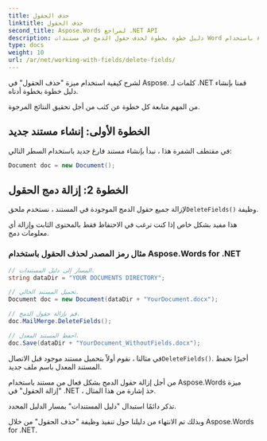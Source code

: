 ```yaml
---
title: حذف الحقول
linktitle: حذف الحقول
second_title: Aspose.Words لمراجع .NET API
description: دليل خطوة بخطوة لحذف حقول الدمج في مستندات Word باستخدام Aspose.Words for .NET.
type: docs
weight: 10
url: /ar/net/working-with-fields/delete-fields/
---
```


لشرح كيفية استخدام ميزة "حذف الحقول" في Aspose. كلمات لـ .NET قمنا بإنشاء دليل خطوة بخطوة أدناه. 

من المهم متابعة كل خطوة عن كثب من أجل تحقيق النتائج المرجوة. 

## الخطوة الأولى: إنشاء مستند جديد

في مقتطف الشفرة هذا ، نبدأ بإنشاء مستند فارغ جديد باستخدام السطر التالي: 

```csharp
Document doc = new Document();
```

## الخطوة 2: إزالة دمج الحقول

 لإزالة جميع حقول الدمج الموجودة في المستند ، نستخدم ملحق`DeleteFields()` وظيفة. 

هذا مفيد بشكل خاص إذا كنت ترغب في الاحتفاظ فقط بالمحتوى الثابت وإزالة أي معلومات دمج. 

### مثال رمز المصدر لحذف الحقول باستخدام Aspose.Words for .NET

```csharp
// المسار إلى دليل المستندات.
string dataDir = "YOUR DOCUMENTS DIRECTORY";

// تحميل المستند الحالي.
Document doc = new Document(dataDir + "YourDocument.docx");

// قم بإزالة حقول الدمج.
doc.MailMerge.DeleteFields();

// احفظ المستند المعدل.
doc.Save(dataDir + "YourDocument_WithoutFields.docx");
```

 في مثالنا ، نقوم أولاً بتحميل مستند موجود قبل الاتصال`DeleteFields()`. أخيرًا نحفظ المستند المعدل باسم ملف جديد. 

من أجل إزالة حقول الدمج بشكل فعال من مستند باستخدام Aspose.Words ميزة "إزالة الحقول" في .NET ، خذ إشارة من هذا المثال. 

تذكر دائمًا استبدال "دليل المستندات" بمسار الدليل المحدد. 

وبذلك تم الانتهاء من دليلنا حول تنفيذ وظيفة "حذف الحقول" من خلال Aspose.Words for .NET.